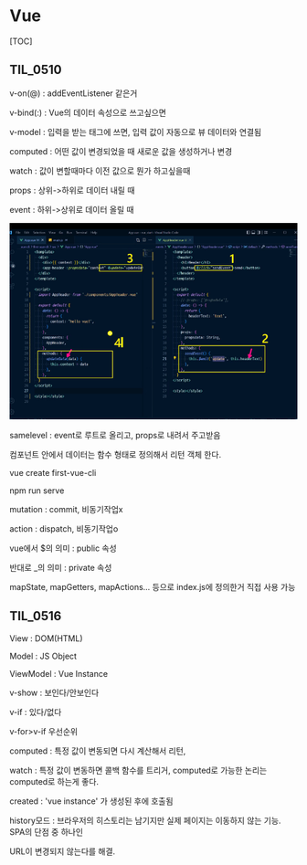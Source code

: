 # Vue

[TOC]

## TIL_0510

v-on(@) : addEventListener 같은거 

v-bind(:) : Vue의 데이터 속성으로 쓰고싶으면

v-model : 입력을 받는 태그에 쓰면, 입력 값이 자동으로 뷰 데이터와 연결됨

computed : 어떤 값이 변경되었을 때 새로운 값을 생성하거나 변경

watch : 값이 변할때마다 이전 값으로 뭔가 하고싶을때



props : 상위->하위로 데이터 내릴 때

event : 하위->상위로 데이터 올릴 때

![image-20220510165852744](Vue.assets/image-20220510165852744.png)

 samelevel : event로 루트로 올리고, props로 내려서 주고받음

컴포넌트 안에서 데이터는 함수 형태로 정의해서 리턴 객체 한다.



vue create first-vue-cli

npm run serve



mutation : commit, 비동기작업x

action : dispatch, 비동기작업o



vue에서 $의 의미 : public 속성

반대로 _의 의미 : private 속성



mapState, mapGetters, mapActions... 등으로 index.js에 정의한거 직접 사용 가능



## TIL_0516

View : DOM(HTML)

Model : JS Object

ViewModel : Vue Instance



v-show : 보인다/안보인다

v-if : 있다/없다



v-for>v-if 우선순위



computed : 특정 값이 변동되면 다시 계산해서 리턴,

watch : 특정 값이 변동하면 콜백 함수를 트리거, computed로 가능한 논리는 computed로 하는게 좋다.



created : 'vue instance' 가 생성된 후에 호출됨



history모드 : 브라우저의 히스토리는 남기지만 실제 페이지는 이동하지 않는 기능. SPA의 단점 중 하나인

URL이 변경되지 않는다를 해결.
